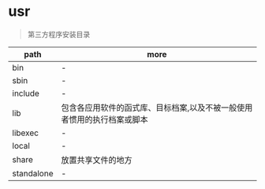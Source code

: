 # usr

> 第三方程序安装目录

| path       | more                                                                    |
| ---------- | ----------------------------------------------------------------------- |
| bin        | -                                                                       |
| sbin       | -                                                                       |
| include    | -                                                                       |
| lib        | 包含各应用软件的函式库、目标档案,以及不被一般使用者惯用的执行档案或脚本 |
| libexec    | -                                                                       |
| local      | -                                                                       |
| share      | 放置共享文件的地方                                                      |
| standalone | -                                                                       |